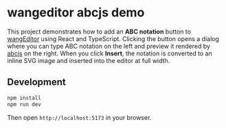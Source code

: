 # wangeditor abcjs demo

This project demonstrates how to add an **ABC notation** button to [wangEditor](https://www.wangeditor.com/) using React and TypeScript. Clicking the button opens a dialog where you can type ABC notation on the left and preview it rendered by [abcjs](https://abcjs.net/) on the right. When you click **Insert**, the notation is converted to an inline SVG image and inserted into the editor at full width.


## Development

```bash
npm install
npm run dev
```

Then open `http://localhost:5173` in your browser.
